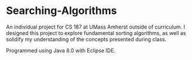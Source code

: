 # Searching-Algorithms
An individual project for CS 187 at UMass Amherst outside of curriculum. I designed this project to explore fundamental sorting algorithms, as well as solidify my understanding of the concepts presented during class.

Programmed using Java 8.0 with Eclipse IDE.

